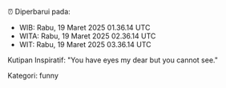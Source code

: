 ⏰ Diperbarui pada:
- WIB: Rabu, 19 Maret 2025 01.36.14 UTC
- WITA: Rabu, 19 Maret 2025 02.36.14 UTC
- WIT: Rabu, 19 Maret 2025 03.36.14 UTC

Kutipan Inspiratif:
"You have eyes my dear but you cannot see."


Kategori: funny

